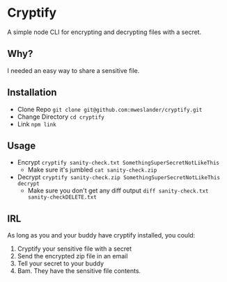 # Cryptify
A simple node CLI for encrypting and decrypting files with a secret.

## Why?
I needed an easy way to share a sensitive file.

## Installation
* Clone Repo `git clone git@github.com:mweslander/cryptify.git`
* Change Directory `cd cryptify`
* Link `npm link`

## Usage
* Encrypt `cryptify sanity-check.txt SomethingSuperSecretNotLikeThis`
  * Make sure it's jumbled `cat sanity-check.zip`
* Decrypt `cryptify sanity-check.zip SomethingSuperSecretNotLikeThis decrypt`
  * Make sure you don't get any diff output `diff sanity-check.txt sanity-checkDELETE.txt`

## IRL
As long as you and your buddy have cryptify installed, you could:

1. Cryptify your sensitive file with a secret
2. Send the encrypted zip file in an email
3. Tell your secret to your buddy
4. Bam. They have the sensitive file contents.
